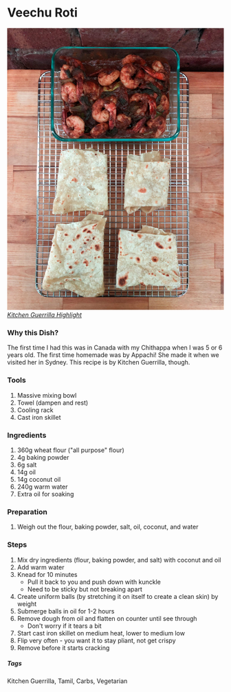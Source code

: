 # Veechu Roti
![Veechu Roti and Uraippu Shrimp](../images/veechu-roti.jpg)
[*Kitchen Guerrilla Highlight*](https://www.instagram.com/s/aGlnaGxpZ2h0OjE3ODU1Njc3NTk0Njc4NjM5?igshid=u9rd2tywgmy5&story_media_id=2197781447130298582)

### Why this Dish?
The first time I had this was in Canada with my Chithappa when I was 5 or 6 years old. The first time homemade was by Appachi! She made it when we visited her in Sydney. This recipe is by Kitchen Guerrilla, though.

### Tools
1. Massive mixing bowl
1. Towel (dampen and rest)
1. Cooling rack
1. Cast iron skillet

### Ingredients
1. 360g wheat flour ("all purpose" flour)
1. 4g baking powder
1. 6g salt
1. 14g oil
1. 14g coconut oil
1. 240g warm water
1. Extra oil for soaking

### Preparation
1. Weigh out the flour, baking powder, salt, oil, coconut, and water

### Steps
1. Mix dry ingredients (flour, baking powder, and salt) with coconut and oil
1. Add warm water
1. Knead for 10 minutes
    * Pull it back to you and push down with kunckle
    * Need to be sticky but not breaking apart
1. Create uniform balls (by stretching it on itself to create a clean skin) by weight
1. Submerge balls in oil for 1-2 hours
1. Remove dough from oil and flatten on counter until see through 
    * Don't worry if it tears a bit
1. Start cast iron skillet on medium heat, lower to medium low
1. Flip very often - you want it to stay pliant, not get crispy
1. Remove before it starts cracking


##### Tags
Kitchen Guerrilla, Tamil, Carbs, Vegetarian